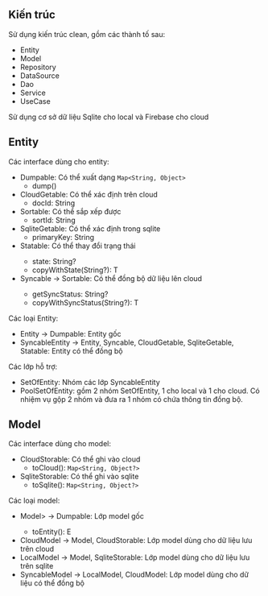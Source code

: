 ## Kiến trúc

Sử dụng kiến trúc clean, gồm các thành tố sau:
- Entity
- Model
- Repository
- DataSource
- Dao
- Service
- UseCase

Sử dụng cơ sở dữ liệu Sqlite cho local và Firebase cho cloud

## Entity

Các interface dùng cho entity:
- Dumpable: Có thể xuất dạng `Map<String, Object>`
    - dump()
- CloudGetable: Có thể xác định trên cloud
    - docId: String
- Sortable: Có thể sắp xếp được
    - sortId: String
- SqliteGetable: Có thể xác định trong sqlite
    - primaryKey: String
- Statable<T>: Có thể thay đổi trạng thái
    - state: String?
    - copyWithState(String?): T
- Syncable<T> -> Sortable: Có thể đồng bộ dữ liệu lên cloud
    - getSyncStatus: String?
    - copyWithSyncStatus(String?): T

Các loại Entity:
- Entity -> Dumpable: Entity gốc
- SyncableEntity<T> -> Entity, Syncable<T>, CloudGetable, SqliteGetable, Statable<T>: Entity có thể đồng bộ

Các lớp hỗ trợ:
- SetOfEntity<T extends Syncable>: Nhóm các lớp SyncableEntity
- PoolSetOfEntity<T extends Syncable>: gồm 2 nhóm SetOfEntity, 1 cho local và 1 cho cloud. Có nhiệm vụ gộp 2 nhóm và đưa ra 1 nhóm có chứa thông tin đồng bộ.

## Model

Các interface dùng cho model:
- CloudStorable: Có thể ghi vào cloud
    - toCloud(): `Map<String, Object?>`
- SqliteStorable: Có thể ghi vào sqlite
    - toSqlite(): `Map<String, Object?>`

Các loại model:
- Model<E>> -> Dumpable: Lớp model gốc
    - toEntity(): E
- CloudModel<E> -> Model<E>, CloudStorable: Lớp model dùng cho dữ liệu lưu trên cloud 
- LocalModel<E> -> Model<E>, SqliteStorable: Lớp model dùng cho dữ liệu lưu trên sqlite
- SyncableModel<E extends SyncalbleEntity> -> LocalModel<E>, CloudModel<E>: Lớp model dùng cho dữ liệu có thể đồng bộ


